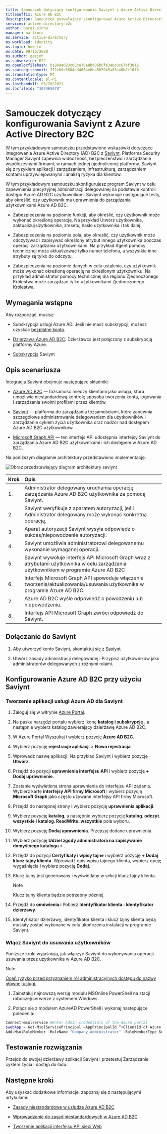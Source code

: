 ```yaml
---
title: Samouczek dotyczący konfigurowania Saviynt z Azure Active Directory B2C
titleSuffix: Azure AD B2C
description: Samouczek pozwalający skonfigurować Azure Active Directory B2C z integracją między aplikacjami, aby usprawnić modernizację i wspierać lepsze zabezpieczenia, nadzór i zgodność. 
services: active-directory-b2c
author: gargi-sinha
manager: martinco
ms.service: active-directory
ms.workload: identity
ms.topic: how-to
ms.date: 09/16/2020
ms.author: gasinh
ms.subservice: B2C
ms.openlocfilehash: b1889a693c08ce78a8bd06b6fe348c0c67bf3812
ms.sourcegitcommit: 772eb9c6684dd4864e0ba507945a83e48b8c16f0
ms.translationtype: MT
ms.contentlocale: pl-PL
ms.lasthandoff: 03/20/2021
ms.locfileid: "103465678"
---
```

# <a name="tutorial-for-configuring-saviynt-with-azure-active-directory-b2c"></a>Samouczek dotyczący konfigurowania Saviynt z Azure Active Directory B2C

W tym przykładowym samouczku przedstawiono wskazówki dotyczące integrowania Azure Active Directory (AD) B2C z [Saviynt](https://saviynt.com/integrations/azure-ad/for-b2c/). Platforma Security Manager Saviynt zapewnia widoczność, bezpieczeństwo i zarządzanie współczesnymi firmami, w ramach jednej ujednoliconej platformy. Saviynt się z ryzykiem aplikacji i zarządzaniem, infrastrukturą, zarządzaniem kontami uprzywilejowanymi i analizą ryzyka dla klientów.

W tym przykładowym samouczku skonfigurujesz program Saviynt w celu zapewnienia precyzyjnej administracji delegowanej na podstawie kontroli dostępu Azure AD B2C użytkownikom. Saviynt wykonuje następujące testy, aby określić, czy użytkownik ma uprawnienia do zarządzania użytkownikami Azure AD B2C.

- Zabezpieczenia na poziomie funkcji, aby określić, czy użytkownik może wykonać określoną operację. Na przykład Utwórz użytkownika, zaktualizuj użytkownika, zresetuj hasło użytkownika i tak dalej.

- Zabezpieczenia na poziomie pola, aby określić, czy użytkownik może odczytywać i zapisywać określony atrybut innego użytkownika podczas operacji zarządzania użytkownikami. Na przykład Agent pomocy technicznej może aktualizować tylko numer telefonu, a wszystkie inne atrybuty są tylko do odczytu.

- Zabezpieczenia na poziomie danych w celu ustalenia, czy użytkownik może wykonać określoną operację na określonym użytkowniku. Na przykład administrator pomocy technicznej dla regionu Zjednoczonego Królestwa może zarządzać tylko użytkownikami Zjednoczonego Królestwa.

## <a name="prerequisites"></a>Wymagania wstępne

Aby rozpocząć, musisz:

- Subskrypcja usługi Azure AD. Jeśli nie masz subskrypcji, możesz uzyskać [bezpłatne konto](https://azure.microsoft.com/free/).

- [Dzierżawa Azure AD B2C](./tutorial-create-tenant.md). Dzierżawca jest połączony z subskrypcją platformy Azure.

- [Subskrypcja](https://saviynt.com/contact-us/) Saviynt

## <a name="scenario-description"></a>Opis scenariusza

Integracja Saviynt obejmuje następujące składniki:

- [Azure AD B2C](https://azure.microsoft.com/services/active-directory/external-identities/b2c/) — tożsamość między klientami jako usługa, która umożliwia niestandardową kontrolę sposobu tworzenia konta, logowania i zarządzania swoimi profilami przez klientów.

- [Saviynt](https://saviynt.com/integrations/azure-ad/for-b2c/) — platforma do zarządzania tożsamościami, która zapewnia szczegółowe administrowanie delegowaniem dla użytkowników i zarządzanie cyklem życia użytkownika oraz nadzór nad dostępem Azure AD B2C użytkowników.  

- [Microsoft Graph API](/graph/use-the-api) — ten interfejs API udostępnia interfejsy Saviynt do zarządzania Azure AD B2C użytkownikami i ich dostępem w Azure AD B2C.

Na poniższym diagramie architektury przedstawiono implementację.

![Obraz przedstawiający diagram architektury saviynt](./media/partner-saviynt/saviynt-architecture-diagram.png)

|Krok | Opis |
|:-----| :-----------|
| 1. | Administrator delegowany uruchamia operację zarządzania Azure AD B2C użytkownika za pomocą Saviynt.
| 2. | Saviynt weryfikuje z aparatem autoryzacji, jeśli Administrator delegowany może wykonać konkretną operację.
| 3. | Aparat autoryzacji Saviynt wysyła odpowiedź o sukces/niepowodzenie autoryzacji.
| 4. | Saviynt umożliwia administratorowi delegowanemu wykonanie wymaganej operacji.
| 5. | Saviynt wywołuje interfejs API Microsoft Graph wraz z atrybutami użytkownika w celu zarządzania użytkownikiem w programie Azure AD B2C
| 6. | Interfejs Microsoft Graph API spowoduje włączenie tworzenia/aktualizowania/usuwania użytkownika w programie Azure AD B2C.
| 7. | Azure AD B2C wyśle odpowiedź o powodzeniu lub niepowodzeniu.
| 8. | Interfejs API Microsoft Graph zwróci odpowiedź do Saviynt.

## <a name="onboard-with-saviynt"></a>Dołączanie do Saviynt

1. Aby utworzyć konto Saviynt, skontaktuj się z [Saviynt](https://saviynt.com/contact-us/)

2. Utwórz zasady administracji delegowanej i Przypisz użytkowników jako administratorów delegowanych z różnymi rolami.

## <a name="configure-azure-ad-b2c-with-saviynt"></a>Konfigurowanie Azure AD B2C przy użyciu Saviynt

### <a name="create-an-azure-ad-application-for-saviynt"></a>Tworzenie aplikacji usługi Azure AD dla Saviynt

1. Zaloguj się w witrynie [Azure Portal](https://portal.azure.com/#home).

2. Na pasku narzędzi portalu wybierz ikonę **katalog i subskrypcję** , a następnie wybierz katalog zawierający dzierżawę Azure AD B2C.

3. W Azure Portal Wyszukaj i wybierz pozycję **Azure AD B2C**.

4. Wybierz pozycję **rejestracje aplikacji**  >  **Nowa rejestracja**.

5. Wprowadź nazwę aplikacji. Na przykład Saviynt i wybierz pozycję **Utwórz**.

6. Przejdź do pozycji **uprawnienia interfejsu API** i wybierz pozycję **+ Dodaj uprawnienie.**

7. Zostanie wyświetlona strona uprawnienia do interfejsu API żądania. Wybierz kartę **interfejsy API firmy Microsoft** i wybierz pozycję **Microsoft Graph** jako często używane interfejsy API firmy Microsoft.

8. Przejdź do następnej strony i wybierz pozycję **uprawnienia aplikacji**.

9. Wybierz pozycję **katalog**, a następnie wybierz pozycję **katalog. odczyt. wszystkie** i **katalog. ReadWrite. wszystkie** pola wyboru.

10. Wybierz pozycję **Dodaj uprawnienia**. Przejrzyj dodane uprawnienia.

11. Wybierz pozycję **Udziel zgody administratora na zapisywanie domyślnego katalogu**  >  .

12. Przejdź do pozycji **Certyfikaty i wpisy tajne** i wybierz pozycję **+ Dodaj klucz tajny klienta**. Wprowadź opis wpisu tajnego klienta, wybierz opcję wygaśnięcia i wybierz pozycję **Dodaj**.

13. Klucz tajny jest generowany i wyświetlany w sekcji klucz tajny klienta.

    >[!NOTE]
    > Klucz tajny klienta będzie potrzebny później.

14. Przejdź do **omówienia** i Pobierz **Identyfikator klienta** i **Identyfikator dzierżawy**.

15. Identyfikator dzierżawy, identyfikator klienta i klucz tajny klienta będą musiały zostać wykonane w celu ukończenia instalacji w programie Saviynt.

### <a name="enable-saviynt-to-delete-users"></a>Włącz Saviynt do usuwania użytkowników

Poniższe kroki wyjaśniają, jak włączyć Saviynt do wykonywania operacji usuwania przez użytkownika w Azure AD B2C.

>[!NOTE]
>[Oceń ryzyko przed przyznaniem ról administracyjnych dostępu do nazwy głównej usługi.](../active-directory/develop/app-objects-and-service-principals.md)

1. Zainstaluj najnowszą wersję modułu MSOnline PowerShell na stacji roboczej/serwerze z systemem Windows.

2. Połącz się z modułem AzureAD PowerShell i wykonaj następujące polecenia:

```powershell
Connect-msolservice #Enter Admin credentials of the Azure portal
$webApp = Get-MsolServicePrincipal –AppPrincipalId “<ClientId of Azure AD Application>”
Add-MsolRoleMember -RoleName "Company Administrator" -RoleMemberType ServicePrincipal -RoleMemberObjectId $webApp.ObjectId
```

## <a name="test-the-solution"></a>Testowanie rozwiązania

Przejdź do swojej dzierżawy aplikacji Saviynt i przetestuj Zarządzanie cyklem życia i dostęp do ładu.

## <a name="next-steps"></a>Następne kroki

Aby uzyskać dodatkowe informacje, zapoznaj się z następującymi artykułami:

- [Zasady niestandardowe w usłudze Azure AD B2C](./custom-policy-overview.md)

- [Wprowadzenie do zasad niestandardowych w Azure AD B2C](./custom-policy-get-started.md?tabs=applications)

- [Tworzenie aplikacji interfejsu API sieci Web](./add-web-api-application.md)